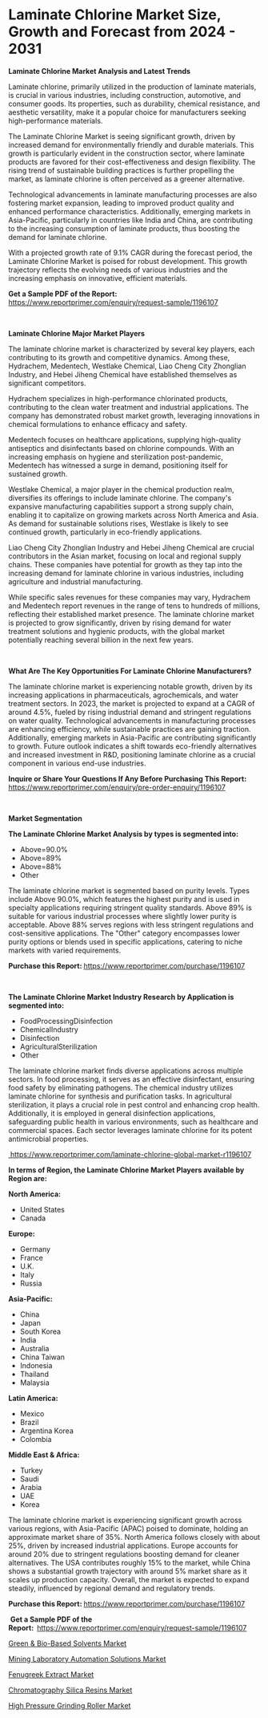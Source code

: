 <p><h1>Laminate Chlorine Market Size, Growth and Forecast from 2024 - 2031</h1></p><p><strong>Laminate Chlorine Market Analysis and Latest Trends</strong></p>
<p><p>Laminate chlorine, primarily utilized in the production of laminate materials, is crucial in various industries, including construction, automotive, and consumer goods. Its properties, such as durability, chemical resistance, and aesthetic versatility, make it a popular choice for manufacturers seeking high-performance materials. </p><p>The Laminate Chlorine Market is seeing significant growth, driven by increased demand for environmentally friendly and durable materials. This growth is particularly evident in the construction sector, where laminate products are favored for their cost-effectiveness and design flexibility. The rising trend of sustainable building practices is further propelling the market, as laminate chlorine is often perceived as a greener alternative.</p><p>Technological advancements in laminate manufacturing processes are also fostering market expansion, leading to improved product quality and enhanced performance characteristics. Additionally, emerging markets in Asia-Pacific, particularly in countries like India and China, are contributing to the increasing consumption of laminate products, thus boosting the demand for laminate chlorine.</p><p>With a projected growth rate of 9.1% CAGR during the forecast period, the Laminate Chlorine Market is poised for robust development. This growth trajectory reflects the evolving needs of various industries and the increasing emphasis on innovative, efficient materials.</p></p>
<p><strong>Get a Sample PDF of the Report:&nbsp;</strong> <a href="https://www.reportprimer.com/enquiry/request-sample/1196107">https://www.reportprimer.com/enquiry/request-sample/1196107</a></p>
<p>&nbsp;</p>
<p><strong>Laminate Chlorine Major Market Players</strong></p>
<p><p>The laminate chlorine market is characterized by several key players, each contributing to its growth and competitive dynamics. Among these, Hydrachem, Medentech, Westlake Chemical, Liao Cheng City Zhonglian Industry, and Hebei Jiheng Chemical have established themselves as significant competitors. </p><p>Hydrachem specializes in high-performance chlorinated products, contributing to the clean water treatment and industrial applications. The company has demonstrated robust market growth, leveraging innovations in chemical formulations to enhance efficacy and safety. </p><p>Medentech focuses on healthcare applications, supplying high-quality antiseptics and disinfectants based on chlorine compounds. With an increasing emphasis on hygiene and sterilization post-pandemic, Medentech has witnessed a surge in demand, positioning itself for sustained growth. </p><p>Westlake Chemical, a major player in the chemical production realm, diversifies its offerings to include laminate chlorine. The company's expansive manufacturing capabilities support a strong supply chain, enabling it to capitalize on growing markets across North America and Asia. As demand for sustainable solutions rises, Westlake is likely to see continued growth, particularly in eco-friendly applications.</p><p>Liao Cheng City Zhonglian Industry and Hebei Jiheng Chemical are crucial contributors in the Asian market, focusing on local and regional supply chains. These companies have potential for growth as they tap into the increasing demand for laminate chlorine in various industries, including agriculture and industrial manufacturing.</p><p>While specific sales revenues for these companies may vary, Hydrachem and Medentech report revenues in the range of tens to hundreds of millions, reflecting their established market presence. The laminate chlorine market is projected to grow significantly, driven by rising demand for water treatment solutions and hygienic products, with the global market potentially reaching several billion in the next few years.</p></p>
<p>&nbsp;</p>
<p><strong>What Are The Key Opportunities For Laminate Chlorine Manufacturers?</strong></p>
<p><p>The laminate chlorine market is experiencing notable growth, driven by its increasing applications in pharmaceuticals, agrochemicals, and water treatment sectors. In 2023, the market is projected to expand at a CAGR of around 4.5%, fueled by rising industrial demand and stringent regulations on water quality. Technological advancements in manufacturing processes are enhancing efficiency, while sustainable practices are gaining traction. Additionally, emerging markets in Asia-Pacific are contributing significantly to growth. Future outlook indicates a shift towards eco-friendly alternatives and increased investment in R&D, positioning laminate chlorine as a crucial component in various end-use industries.</p></p>
<p><strong>Inquire or Share Your Questions If Any Before Purchasing This Report:</strong> <a href="https://www.reportprimer.com/enquiry/pre-order-enquiry/1196107">https://www.reportprimer.com/enquiry/pre-order-enquiry/1196107</a></p>
<p>&nbsp;</p>
<p><strong>Market Segmentation</strong></p>
<p><strong>The Laminate Chlorine Market Analysis by types is segmented into:</strong></p>
<p><ul><li>Above=90.0%</li><li>Above=89%</li><li>Above=88%</li><li>Other</li></ul></p>
<p><p>The laminate chlorine market is segmented based on purity levels. Types include Above 90.0%, which features the highest purity and is used in specialty applications requiring stringent quality standards. Above 89% is suitable for various industrial processes where slightly lower purity is acceptable. Above 88% serves regions with less stringent regulations and cost-sensitive applications. The "Other" category encompasses lower purity options or blends used in specific applications, catering to niche markets with varied requirements.</p></p>
<p><strong>Purchase this Report:&nbsp;</strong><a href="https://www.reportprimer.com/purchase/1196107">https://www.reportprimer.com/purchase/1196107</a></p>
<p>&nbsp;</p>
<p><strong>The Laminate Chlorine Market Industry Research by Application is segmented into:</strong></p>
<p><ul><li>FoodProcessingDisinfection</li><li>ChemicalIndustry</li><li>Disinfection</li><li>AgriculturalSterilization</li><li>Other</li></ul></p>
<p><p>The laminate chlorine market finds diverse applications across multiple sectors. In food processing, it serves as an effective disinfectant, ensuring food safety by eliminating pathogens. The chemical industry utilizes laminate chlorine for synthesis and purification tasks. In agricultural sterilization, it plays a crucial role in pest control and enhancing crop health. Additionally, it is employed in general disinfection applications, safeguarding public health in various environments, such as healthcare and commercial spaces. Each sector leverages laminate chlorine for its potent antimicrobial properties.</p></p>
<p><a href="https://www.reportprimer.com/laminate-chlorine-global-market-r1196107">&nbsp;https://www.reportprimer.com/laminate-chlorine-global-market-r1196107</a></p>
<p><strong>In terms of Region, the Laminate Chlorine Market Players available by Region are:</strong></p>
<p>
    <p> <strong> North America: </strong>
        <ul>
            <li>United States</li>
            <li>Canada</li>
        </ul>
        </p> 
    <p> <strong> Europe: </strong>
        <ul>
            <li>Germany</li>
            <li>France</li>
            <li>U.K.</li>
            <li>Italy</li>
            <li>Russia</li>
        </ul>
        </p> 
    <p> <strong> Asia-Pacific: </strong>
        <ul>
            <li>China</li>
            <li>Japan</li>
            <li>South Korea</li>
            <li>India</li>
            <li>Australia</li>
            <li>China Taiwan</li>
            <li>Indonesia</li>
            <li>Thailand</li>
            <li>Malaysia</li>
        </ul>
        </p> 
    <p> <strong> Latin America: </strong>
        <ul>
            <li>Mexico</li>
            <li>Brazil</li>
            <li>Argentina Korea</li>
            <li>Colombia</li>
        </ul>
        </p> 
    <p> <strong> Middle East & Africa: </strong>
        <ul>
            <li>Turkey</li>
            <li>Saudi</li>
            <li>Arabia</li>
            <li>UAE</li>
            <li>Korea</li>
        </ul>
    </p>
    </p>
<p><p>The laminate chlorine market is experiencing significant growth across various regions, with Asia-Pacific (APAC) poised to dominate, holding an approximate market share of 35%. North America follows closely with about 25%, driven by increased industrial applications. Europe accounts for around 20% due to stringent regulations boosting demand for cleaner alternatives. The USA contributes roughly 15% to the market, while China shows a substantial growth trajectory with around 5% market share as it scales up production capacity. Overall, the market is expected to expand steadily, influenced by regional demand and regulatory trends.</p></p>
<p><strong>Purchase this Report: </strong><a href="https://www.reportprimer.com/purchase/1196107">https://www.reportprimer.com/purchase/1196107</a></p>
<p>&nbsp;<strong>Get a Sample PDF of the Report:&nbsp;&nbsp;</strong><a href="https://www.reportprimer.com/enquiry/request-sample/1196107">https://www.reportprimer.com/enquiry/request-sample/1196107</a></p>
<p><strong></strong></p>
<p><p><a href="https://medium.com/@cryptoasu_20150/green-bio-based-solvents-market-trends-and-strategic-market-insights-2024-2031-cc0730112127?postPublishedType=repub">Green & Bio-Based Solvents Market</a></p><p><a href="https://issuu.com/reportprime-2/docs/mining-laboratory-automation-soluti_351edc7a56adbd">Mining Laboratory Automation Solutions Market</a></p><p><a href="https://www.linkedin.com/pulse/fenugreek-extract-market-growth-segmentation-regional-analysis-eegzc">Fenugreek Extract Market</a></p><p><a href="https://medium.com/@cryptoasu_20150/global-chromatography-silica-resins-market-analysis-trends-forecasts-and-growth-opportunities-7080f17f9f18?postPublishedType=repub">Chromatography Silica Resins Market</a></p><p><a href="https://issuu.com/reportprime-2/docs/high-pressure-grinding-roller-marke_7b8c3f8654c8ec">High Pressure Grinding Roller Market</a></p></p>